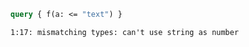 ```graphql
query { f(a: <= "text") }
```

```
1:17: mismatching types: can't use string as number
```